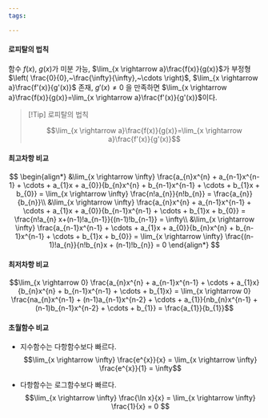 ```yaml
---
tags:

---
```

#### 로피탈의 법칙
함수 $f(x),~g(x)$가 미분 가능, $\lim_{x \rightarrow a}\frac{f(x)}{g(x)}$가 부정형 $\left( \frac{0}{0},~\frac{\infty}{\infty},~\cdots \right)$, $\lim_{x \rightarrow a}\frac{f'(x)}{g'(x)}$ 존재, $g'(x) \not= 0$ 을 만족하면 $\lim_{x \rightarrow a}\frac{f(x)}{g(x)}=\lim_{x \rightarrow a}\frac{f'(x)}{g'(x)}$이다.
>[!Tip] 로피탈의 법칙
>
>$$\lim_{x \rightarrow a}\frac{f(x)}{g(x)}=\lim_{x \rightarrow a}\frac{f'(x)}{g'(x)}$$

#### 최고차항 비교
$$
\begin{align*}
&\lim_{x \rightarrow \infty} \frac{a_{n}x^{n} + a_{n-1}x^{n-1} + \cdots + a_{1}x + a_{0}}{b_{n}x^{n} + b_{n-1}x^{n-1} + \cdots + b_{1}x + b_{0}} = \lim_{x \rightarrow \infty} \frac{n!a_{n}}{n!b_{n}} = \frac{a_{n}}{b_{n}}\\
&\lim_{x \rightarrow \infty} \frac{a_{n}x^{n} + a_{n-1}x^{n-1} + \cdots + a_{1}x + a_{0}}{b_{n-1}x^{n-1} + \cdots + b_{1}x + b_{0}} = \frac{n!a_{n} x+(n-1)!a_{n-1}}{(n-1)!b_{n-1}} = \infty\\
&\lim_{x \rightarrow \infty} \frac{a_{n-1}x^{n-1} + \cdots + a_{1}x + a_{0}}{b_{n}x^{n} + b_{n-1}x^{n-1} + \cdots + b_{1}x + b_{0}} = \lim_{x \rightarrow \infty} \frac{(n-1)!a_{n}}{n!b_{n}x + (n-1)!b_{n}} = 0
\end{align*}
$$

#### 최저차항 비교
$$\lim_{x \rightarrow 0} \frac{a_{n}x^{n} + a_{n-1}x^{n-1} + \cdots + a_{1}x}{b_{n}x^{n} + b_{n-1}x^{n-1} + \cdots + b_{1}x} = \lim_{x \rightarrow 0} \frac{na_{n}x^{n-1} + (n-1)a_{n-1}x^{n-2} + \cdots + a_{1}}{nb_{n}x^{n-1} + (n-1)b_{n-1}x^{n-2} + \cdots + b_{1}} = \frac{a_{1}}{b_{1}}$$

#### 초월함수 비교
- 지수함수는 다항함수보다 빠르다.
$$\lim_{x \rightarrow \infty} \frac{e^{x}}{x} = \lim_{x \rightarrow \infty} \frac{e^{x}}{1} = \infty$$

- 다항함수는 로그함수보다 빠르다.
$$\lim_{x \rightarrow \infty} \frac{\ln x}{x} = \lim_{x \rightarrow \infty} \frac{1}{x} = 0
$$